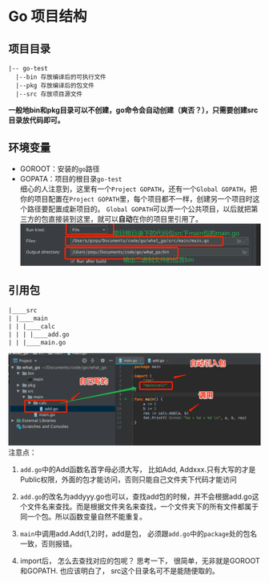 
# Go 项目结构

## 项目目录
```other
|-- go-test
  |--bin 存放编译后的可执行文件
  |--pkg 存放编译后的包文件
  |--src 存放项目源文件
```
**一般地bin和pkg目录可以不创建，go命令会自动创建（爽否？），只需要创建src目录放代码即可。**

## 环境变量
- GOROOT：安装的`go`路径
- GOPATA：项目的根目录`go-test`   
细心的人注意到，这里有一个`Project GOPATH`，还有一个`Global GOPATH`，把你的项目配置在`Project GOPATH`里，每个项目都不一样，创建另一个项目时这个路径要配置成新项目的。
`Global GOPATH`可以弄一个公共项目，以后就把第三方的包直接装到这里，就可以**自动**在你的项目里引用了。
![输入图片说明](/imgs/2022-11-22/6SavhjegXmvXBois.png)

## 引用包
```tree
|____src
| |____main
| | |____calc
| | | |____add.go
| | |____main.go
```
![输入图片说明](/imgs/2022-11-22/hrvDgSCo9FodCkKa.png)
注意点：  
1.  `add.go`中的Add函数名首字母必须大写， 比如Add, Addxxx.只有大写的才是Public权限，外面的包才能访问，否则只能自己文件夹下代码才能访问
    
2.  `add.go`的改名为addyyy.go也可以，查找add包的时候，并不会根据add.go这个文件名来查找。而是根据文件夹名来查找，一个文件夹下的所有文件都属于同一个包。所以函数变量自然不能重复。
    
3.  `main`中调用add.Add(1,2)时，add是包， 必须跟`add.go`中的`package`处的包名一致，否则报错。
    
4.  import后， 怎么去查找对应的包呢？ 思考一下， 很简单，无非就是GOROOT和GOPATH. 也应该明白了， src这个目录名可不是能随便取的。
<!--stackedit_data:
eyJoaXN0b3J5IjpbMTk0MDI1NDcxLDY5MjQ5MDg3OF19
-->